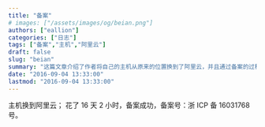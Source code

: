 ```yaml
---
title: "备案"
# images: ["/assets/images/og/beian.png"]
authors: ["eallion"]
categories: ["日志"]
tags: ["备案","主机","阿里云"]
draft: false
slug: "beian"
summary: "这篇文章介绍了作者将自己的主机从原来的位置换到了阿里云，并且通过备案的过程，成功获得了备案号：浙 ICP 备 16031768 号。整个备案过程耗时16天2小时。"
date: "2016-09-04 13:33:00"
lastmod: "2016-09-04 13:33:00"
---
```


主机换到阿里云；
花了 16 天 2 小时，备案成功，备案号：浙 ICP 备 16031768 号。
